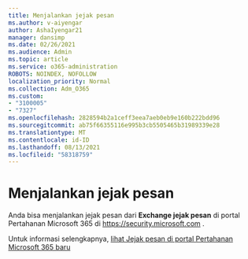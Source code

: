 ```yaml
---
title: Menjalankan jejak pesan
ms.author: v-aiyengar
author: AshaIyengar21
manager: dansimp
ms.date: 02/26/2021
ms.audience: Admin
ms.topic: article
ms.service: o365-administration
ROBOTS: NOINDEX, NOFOLLOW
localization_priority: Normal
ms.collection: Adm_O365
ms.custom:
- "3100005"
- "7327"
ms.openlocfilehash: 2828594b2a1ceff3eea7aeb0eb9e160b222bdd96
ms.sourcegitcommit: ab75f66355116e995b3cb5505465b31989339e28
ms.translationtype: MT
ms.contentlocale: id-ID
ms.lasthandoff: 08/13/2021
ms.locfileid: "58318759"
---
```

# <a name="run-a-message-trace"></a>Menjalankan jejak pesan

Anda bisa menjalankan jejak pesan dari **Exchange jejak pesan** di portal Pertahanan Microsoft 365 di <https://security.microsoft.com> .

Untuk informasi selengkapnya, [lihat Jejak pesan di portal Pertahanan Microsoft 365 baru](https://docs.microsoft.com/microsoft-365/security/office-365-security/message-trace-scc)
